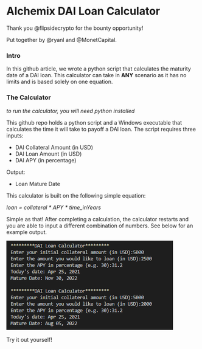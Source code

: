 # Alchemix DAI Loan Calculator

Thank you @flipsidecrypto for the bounty opportunity! 

Put together by @ryanl and @MonetCapital.

### Intro
In this github article, we wrote a python script that calculates the maturity date of a DAI loan. This calculator can take in **ANY** scenario as it has no limits and is based solely on one equation.

### The Calculator
*to run the calculator, you will need python installed*

This github repo holds a python script and a Windows executable that calculates the time it will take to payoff a DAI loan. The script requires three inputs:
* DAI Collateral Amount (in USD)
* DAI Loan Amount (in USD)
* DAI APY (in percentage)

Output:
* Loan Mature Date

This calculator is built on the following simple equation: 

*loan = collateral * APY * time_inYears* 

Simple as that! After completing a calculation, the calculator restarts and you are able to input a different combination of numbers. See below for an example output.

![example output](/outputs/eg_output.png)

Try it out yourself!
